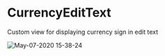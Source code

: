 # CurrencyEditText
Custom view for displaying currency sign in edit text

![May-07-2020 15-38-24](https://user-images.githubusercontent.com/19710492/81295303-e1621c00-9078-11ea-9e5b-bac1a82afe23.gif)
